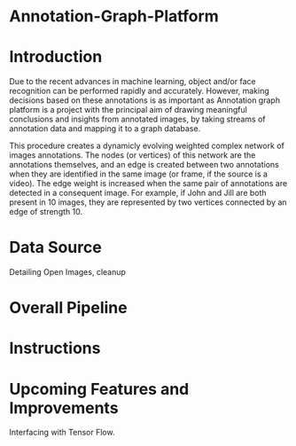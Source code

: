 # Annotation-Graph-Platform

# Introduction

Due to the recent advances in machine learning, object and/or face recognition can be performed rapidly and accurately. However, making decisions based on these annotations is as important as  Annotation graph platform is a project with the principal aim of drawing meaningful conclusions and insights from annotated images, by taking streams of annotation data and mapping it to a graph database. 

This procedure creates a dynamicly evolving weighted complex network of images annotations. The nodes (or vertices) of this network are the annotations themselves, and an edge is created between two annotations when they are identified in the same image (or frame, if the source is a video). The edge weight is increased when the same pair of annotations are detected in a consequent image. For example, if John and Jill are both present in 10 images, they are represented by two vertices connected by an edge of strength 10.

# Data Source

Detailing Open Images, cleanup 

# Overall Pipeline

# Instructions

# Upcoming Features and Improvements
Interfacing with Tensor Flow.


